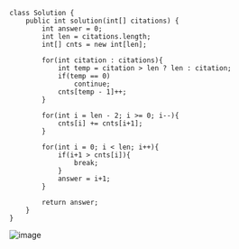 ```
class Solution {
    public int solution(int[] citations) {
        int answer = 0;
        int len = citations.length;
        int[] cnts = new int[len];

        for(int citation : citations){
            int temp = citation > len ? len : citation;
            if(temp == 0)
                continue;
            cnts[temp - 1]++;
        }

        for(int i = len - 2; i >= 0; i--){
            cnts[i] += cnts[i+1];
        }
        
        for(int i = 0; i < len; i++){
            if(i+1 > cnts[i]){
                break;
            }
            answer = i+1;
        }

        return answer;
    }
}
```
![image](https://github.com/koreaIT-study/programmers/assets/92290312/96965021-209b-4478-bc2b-0769331669d1)
